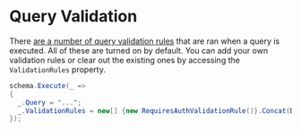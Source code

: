 # Query Validation

There [are a number of query validation rules](http://facebook.github.io/graphql/June2018/#sec-Validation) that are ran when a query is executed.  All of these are turned on by default.  You can add your own validation rules or clear out the existing ones by accessing the `ValidationRules` property.

```csharp
schema.Execute(_ =>
{
  _.Query = "...";
  _.ValidationRules = new[] {new RequiresAuthValidationRule()}.Concat(DocumentValidator.CoreRules());
});
```
